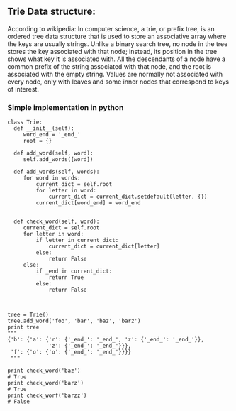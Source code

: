 ## Trie Data structure:
According to wikipedia: In computer science, a trie, or prefix tree, is an ordered tree data structure that is used to store an associative array where the keys are usually strings. Unlike a binary search tree, no node in the tree stores the key associated with that node; instead, its position in the tree shows what key it is associated with. All the descendants of a node have a common prefix of the string associated with that node, and the root is associated with the empty string. Values are normally not associated with every node, only with leaves and some inner nodes that correspond to keys of interest.


### Simple implementation in python
```
class Trie:
  def __init__(self):
     word_end = '_end_'
     root = {}
     
  def add_word(self, word):
     self.add_words([word])
 
  def add_words(self, words):
     for word in words:
         current_dict = self.root
         for letter in word:
             current_dict = current_dict.setdefault(letter, {})
         current_dict[word_end] = word_end

 
  def check_word(self, word):
     current_dict = self.root
     for letter in word:
         if letter in current_dict:
             current_dict = current_dict[letter]
         else:
             return False
     else:
         if _end in current_dict:
             return True
         else:
             return False



tree = Trie()
tree.add_word('foo', 'bar', 'baz', 'barz')
print tree
"""
{'b': {'a': {'r': {'_end_': '_end_', 'z': {'_end_': '_end_'}}, 
             'z': {'_end_': '_end_'}}}, 
 'f': {'o': {'o': {'_end_': '_end_'}}}}
 """
 
print check_word('baz')
# True
print check_word('barz')
# True
print check_worf('barzz')
# False
```
